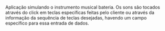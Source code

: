 Aplicação simulando o instrumento musical bateria. Os sons são tocados através do click em teclas específicas feitas pelo cliente ou através da informação da sequência de teclas desejadas, havendo um campo específico para essa entrada de dados.